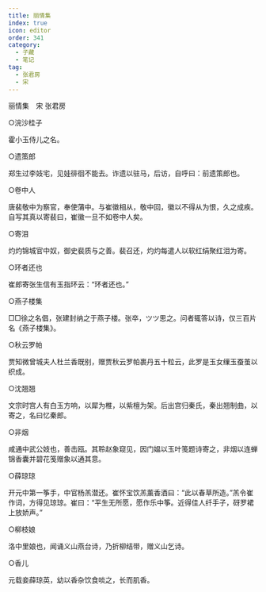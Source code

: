 ```yaml
---
title: 丽情集
index: true
icon: editor
order: 341
category:
  - 子藏
  - 笔记
tag:
  - 张君房
  - 宋
---
```


丽情集　宋 张君房  

○浣沙桂子  

霍小玉侍儿之名。  

○遗策郎  

郑生过李妓宅，见娃徘徊不能去。诈遗以驻马，后访，自呼曰：前遗策郎也。  

○卷中人  

唐裴敬中为察官，奉使蒲中。与崔徽相从，敬中回，徽以不得从为恨，久之成疾。自写其真以寄裴曰，崔徽一旦不如卷中人矣。  

○寄泪  

灼灼锦城官中奴，御史裴质与之善。裴召还，灼灼每遣人以软红绢聚红泪为寄。  

○环者还也  

崔郎寄张生信有玉指环云：“环者还也。”  

○燕子楼集  

□□徐之名倡，张建封纳之于燕子楼。张卒，ツツ思之。问者辄答以诗，仅三百片名《燕子楼集》。  

○秋云罗帕  

贾知微曾城夫人杜兰香既别，赠贾秋云罗帕裹丹五十粒云，此罗是玉女缫玉蚕茧以织成。  

○沈翘翘  

文宗时宫人有白玉方响，以犀为椎，以紫檀为架。后出宫归秦氏，秦出翘制曲，以寄之，名曰忆秦郎。  

○非烟  

咸通中武公妓也，善击瓯。其聆赵象窥见，因门媪以玉叶笺题诗寄之，非烟以连蝉锦香囊并碧花笺赠象以通其意。  

○薛琼琼  

开元中第一筝手，中官杨羔潜还。崔怀宝饮羔薰香酒曰：“此以春草所造。”羔令崔作词，方得见琼琼。崔曰：“平生无所愿，愿作乐中筝。近得佳人纤手子，砑罗裙上放娇声。”  

○柳枝娘  

洛中里娘也，闻诵义山燕台诗，乃折柳结带，赠义山乞诗。  

○香儿  

元载妾薛琼英，幼以香杂饮食啖之，长而肌香。  
